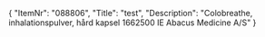 {
  "ItemNr": "088806",
  "Title": "test",
  "Description": "Colobreathe, inhalationspulver, hård kapsel 1662500 IE Abacus Medicine A/S"
}